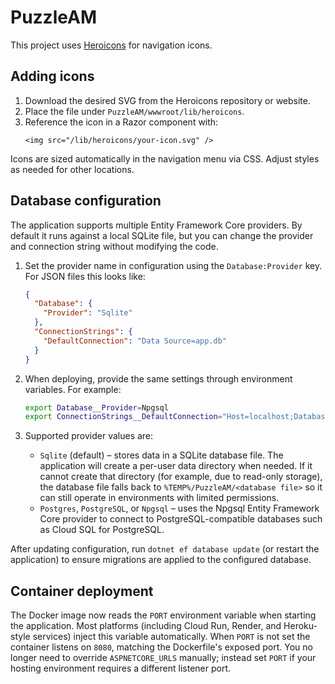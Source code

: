 # PuzzleAM

This project uses [Heroicons](https://heroicons.com/) for navigation icons.

## Adding icons

1. Download the desired SVG from the Heroicons repository or website.
2. Place the file under `PuzzleAM/wwwroot/lib/heroicons`.
3. Reference the icon in a Razor component with:
   ```razor
   <img src="/lib/heroicons/your-icon.svg" />
   ```

Icons are sized automatically in the navigation menu via CSS. Adjust styles as needed for other locations.

## Database configuration

The application supports multiple Entity Framework Core providers. By default it runs against a local SQLite file, but you can
change the provider and connection string without modifying the code.

1. Set the provider name in configuration using the `Database:Provider` key. For JSON files this looks like:

   ```json
   {
     "Database": {
       "Provider": "Sqlite"
     },
     "ConnectionStrings": {
       "DefaultConnection": "Data Source=app.db"
     }
   }
   ```

2. When deploying, provide the same settings through environment variables. For example:

   ```bash
   export Database__Provider=Npgsql
   export ConnectionStrings__DefaultConnection="Host=localhost;Database=puzzledb;Username=postgres;Password=secret"
   ```

3. Supported provider values are:

   - `Sqlite` (default) – stores data in a SQLite database file. The application will create a per-user data directory when needed.
     If it cannot create that directory (for example, due to read-only storage), the database file falls back to
     `%TEMP%/PuzzleAM/<database file>` so it can still operate in environments with limited permissions.
   - `Postgres`, `PostgreSQL`, or `Npgsql` – uses the Npgsql Entity Framework Core provider to connect to PostgreSQL-compatible
     databases such as Cloud SQL for PostgreSQL.

After updating configuration, run `dotnet ef database update` (or restart the application) to ensure migrations are applied to
the configured database.

## Container deployment

The Docker image now reads the `PORT` environment variable when starting the application. Most platforms (including Cloud Run,
Render, and Heroku-style services) inject this variable automatically. When `PORT` is not set the container listens on
`8080`, matching the Dockerfile's exposed port. You no longer need to override `ASPNETCORE_URLS` manually; instead set
`PORT` if your hosting environment requires a different listener port.
